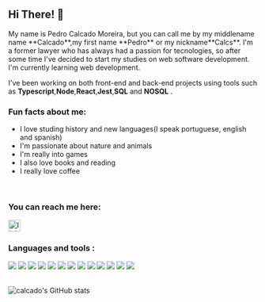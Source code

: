 ## Hi There! 👋

<p style="justify:center">
My name is Pedro Calcado Moreira, but you can call me by my middlename name **Calcado**,my first name **Pedro** or my nickname**Calcs**. I'm a former lawyer who has always had a passion for tecnologies, so after some time I've decided to start my studies on web software development. I'm currently learning web development.

I've been working on both front-end and back-end projects using tools such as **Typescript**,**Node**,**React**,**Jest**,**SQL** and **NOSQL** .
</p>


### Fun facts about me:
<div style= "display: column">
  
- I love studing history and new languages(I speak portuguese, english and spanish)  
- I'm passionate about nature and animals  
- I'm really into games   
- I also love books and reading  
- I really love coffee  
  
</div>


<br />

### You can reach me here:

<a href="https://www.linkedin.com/in/pedro-calcado-89b69243/">
<img src="https://img.shields.io/static/v1?message=LinkedIn&logo=linkedin&label=&color=0077B5&logoColor=white&labelColor=&style=for-the-badge" height="24" alt="linkedin logo">
</a>

<br />

### Languages and tools :


<div style="display:inline_block">
<img src="https://img.shields.io/badge/HTML5-E34F26?style=for-the-badge&logo=html5&logoColor=white">
<img src="https://img.shields.io/badge/CSS3-1572B6?style=for-the-badge&logo=css3&logoColor=white">
<img src="https://img.shields.io/badge/JavaScript-323330?style=for-the-badge&logo=javascript&logoColor=F7DF1E">
<img src="https://img.shields.io/badge/TypeScript-007ACC?style=for-the-badge&logo=typescript&logoColor=white">
<img src="https://img.shields.io/badge/eslint-3A33D1?style=for-the-badge&logo=eslint&logoColor=white">
<img src="https://img.shields.io/badge/Prisma-3982CE?style=for-the-badge&logo=Prisma&logoColor=white">
<img src="https://img.shields.io/badge/Ubuntu-E95420?style=for-the-badge&logo=ubuntu&logoColor=white">
<img src="https://img.shields.io/badge/Node.js-339933?style=for-the-badge&logo=nodedotjs&logoColor=white">
<img src="https://img.shields.io/badge/React-20232A?style=for-the-badge&logo=react&logoColor=61DAFB">
<img src="https://img.shields.io/badge/ts--node-3178C6?style=for-the-badge&logo=ts-node&logoColor=white">
<img src="https://img.shields.io/badge/MongoDB-4EA94B?style=for-the-badge&logo=mongodb&logoColor=white">
<img src="https://img.shields.io/badge/PostgreSQL-316192?style=for-the-badge&logo=postgresql&logoColor=white">
<img src="https://img.shields.io/badge/Jest-C21325?style=for-the-badge&logo=jest&logoColor=white">

</div>
 <br />

![calcado's GitHub stats](https://github-readme-stats.vercel.app/api?username=calcado&show_icons=true&theme=dracula)
